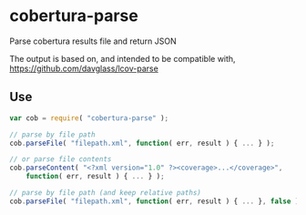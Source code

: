# cobertura-parse

Parse cobertura results file and return JSON

The output is based on, and intended to be compatible with, https://github.com/davglass/lcov-parse

## Use

```js
var cob = require( "cobertura-parse" );

// parse by file path
cob.parseFile( "filepath.xml", function( err, result ) { ... } );

// or parse file contents
cob.parseContent( "<?xml version="1.0" ?><coverage>...</coverage>",
    function( err, result ) { ... } );

// parse by file path (and keep relative paths)
cob.parseFile( "filepath.xml", function( err, result ) { ... }, false );
```
